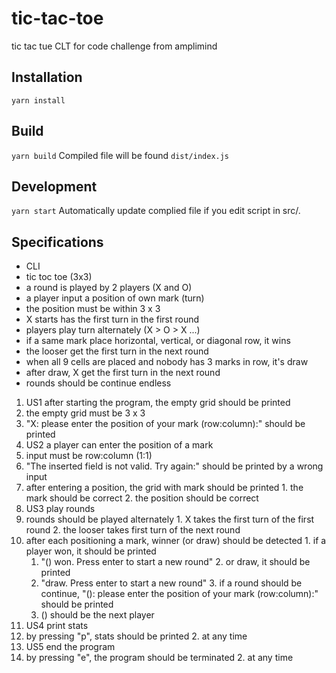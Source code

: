 # tic-tac-toe
tic tac tue CLT for code challenge from amplimind


## Installation
`yarn install`

## Build
`yarn build`
Compiled file will be found `dist/index.js`

## Development
`yarn start`
Automatically update complied file if you edit script in src/.

## Specifications
* CLI
* tic toc toe (3x3)
* a round is played by 2 players (X and O)
* a player input a position of own mark (turn)
* the position must be within 3 x 3
* X starts has the first turn in the first round
* players play turn alternately (X > O > X ...)
* if a same mark place horizontal, vertical, or diagonal row, it wins
* the looser get the first turn in the next round
* when all 9 cells are placed and nobody has 3 marks in row, it's draw
* after draw, X get the first turn in the next round
* rounds should be continue endless

1. US1 after starting the program, the empty grid should be printed
  1. the empty grid must be 3 x 3
  2. "X: please enter the position of your mark (row:column):" should be printed
2. US2 a player can enter the position of a mark
  1. input must be row:column (1:1)
  2. "The inserted field is not valid. Try again:" should be printed by a wrong input
  3. after entering a position, the grid with mark should be printed
    1. the mark should be correct
    2. the position should be correct
3. US3 play rounds
  1. rounds should be played alternately
    1. X takes the first turn of the first round
    2. the looser takes first turn of the next round
  2. after each positioning a mark, winner (or draw) should be detected
    1. if a player won, it should be printed
      1. "() won. Press enter to start a new round"
    2. or draw, it should be printed
      1. "draw. Press enter to start a new round"
    3. if a round should be continue, "(): please enter the position of your mark (row:column):" should be printed
      1. () should be the next player
4. US4 print stats
  1. by pressing "p", stats should be printed
    2. at any time
4. US5 end the program
  1. by pressing "e", the program should be terminated
    2. at any time
